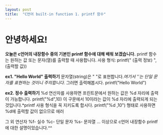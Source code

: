 ```yaml
---
layout: post
title:  "C언어 built-in function 1. printf 함수"
---
```


# 안녕하세요!

**오늘은 c언어의 내장함수 중의 기본인 printf 함수에 대해 배워 보겠습니다.**
printf 함수는 원하는 값 또는 문자(열)를 출력할 때 사용합니다.
사용 형식: printf(" (출력 정보) ", (출력할 값))

**ex1. "Hello World" 출력하기**
문자열(string)은 " "로 표현합니다.*여기서 ''는 단일 문자를 표현하는 것이니 주의합니다.*
그러면 출력해봅시다.
printf("Hello World")

**ex2. 정수 출력하기**
%d 연산자를 사용하면 프린트문에서 원하는 값은 %d 자리에 출력이 가능합니다.
printf("%d",10) 이 구문에서 10이라는 값이 %d 자리에 출력되게 되는 것입니다.*printf 사용 형식을 꼭 지키도록 합시다. printf("%d ,10") 형태로 사용하면 %d에 출력할 값이 없으므로 에러

그 외 연산자
%f- 실수
%c- 단일 문자
%s- 문자열
...
이상으로 c언어 내장함수 printf에 대한 설명이었습니다.^^
